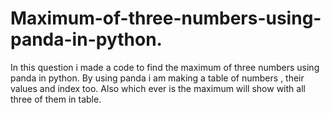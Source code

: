 # Maximum-of-three-numbers-using-panda-in-python.
In this question i made a code to find the maximum of three numbers using panda in python. By using panda i am making a table of numbers , their values and index too. Also which ever is the maximum will show with all three of them in table.
